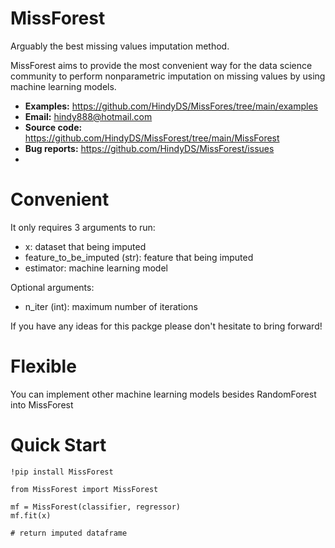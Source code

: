 # MissForest
Arguably the best missing values imputation method.

MissForest aims to provide the most convenient way for the data science community to perform nonparametric imputation on missing values by using machine learning models.

- **Examples:** https://github.com/HindyDS/MissFores/tree/main/examples
- **Email:** hindy888@hotmail.com
- **Source code:** https://github.com/HindyDS/MissForest/tree/main/MissForest
- **Bug reports:** https://github.com/HindyDS/MissForest/issues
- 
# Convenient
It only requires 3 arguments to run:

- x: dataset that being imputed
- feature_to_be_imputed (str): feature that being imputed
- estimator: machine learning model

Optional arguments:
- n_iter (int): maximum number of iterations

If you have any ideas for this packge please don't hesitate to bring forward!

# Flexible
You can implement other machine learning models besides RandomForest into MissForest

# Quick Start
    !pip install MissForest
    
    from MissForest import MissForest

    mf = MissForest(classifier, regressor)
    mf.fit(x)

    # return imputed dataframe
